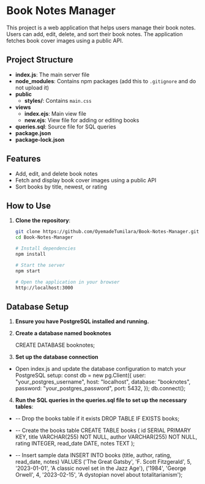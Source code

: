 # Book Notes Manager

This project is a web application that helps users manage their book notes. Users can add, edit, delete, and sort their book notes. The application fetches book cover images using a public API.

## Project Structure

- **index.js**: The main server file
- **node_modules**: Contains npm packages (add this to `.gitignore` and do not upload it)
- **public**
  - **styles/**: Contains `main.css`
- **views**
  - **index.ejs**: Main view file
  - **new.ejs**: View file for adding or editing books
- **queries.sql**: Source file for SQL queries
- **package.json**
- **package-lock.json**

## Features

- Add, edit, and delete book notes
- Fetch and display book cover images using a public API
- Sort books by title, newest, or rating

## How to Use

1. **Clone the repository**:
   ```bash
   git clone https://github.com/OyemadeTumilara/Book-Notes-Manager.git
   cd Book-Notes-Manager

   # Install dependencies
   npm install

   # Start the server
   npm start

   # Open the application in your browser
   http://localhost:3000

## Database Setup

1. **Ensure you have PostgreSQL installed and running.**
  
2. **Create a database named booknotes**

   CREATE DATABASE booknotes;
   
3. **Set up the database connection**
   
  - Open index.js and update the database configuration to match your PostgreSQL setup:
   const db = new pg.Client({
   user: "your_postgres_username",
   host: "localhost",
   database: "booknotes",
   password: "your_postgres_password",
   port: 5432,
   });
db.connect();

4. **Run the SQL queries in the queries.sql file to set up the necessary tables**:

- -- Drop the books table if it exists
DROP TABLE IF EXISTS books;

- -- Create the books table
CREATE TABLE books (
  id SERIAL PRIMARY KEY,
  title VARCHAR(255) NOT NULL,
  author VARCHAR(255) NOT NULL,
  rating INTEGER,
  read_date DATE,
  notes TEXT
);

- -- Insert sample data
INSERT INTO books (title, author, rating, read_date, notes)
VALUES
  ('The Great Gatsby', 'F. Scott Fitzgerald', 5, '2023-01-01', 'A classic novel set in the Jazz Age'),
  ('1984', 'George Orwell', 4, '2023-02-15', 'A dystopian novel about totalitarianism');

